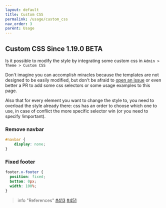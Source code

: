 ```yaml
---
layout: default
title: Custom CSS
permalink: /usage/custom_css
nav_order: 3
parent: Usage
---
```


## Custom CSS <span class='label label-yellow'>Since 1.19.0</span> <span class='label label-red'>BETA</span>

Is it possible to modify the style by integrating some custom css in `Admin > Theme > Custom CSS`

Don't imagine you can accomplish miracles because the templates are not designed to be easily modified,
but don't be afraid to [open an issue](https://framagit.org/les/gancio/-/issues) or even better a PR to add some css selectors or some usage examples to this page.

Also that for every element you want to change the style to, you need to overload the style already there: css has an order to choose which one to use, in case of conflict the more specific selector win (or you need to specify !important).

### Remove navbar
```css
#navbar {
    display: none;
}
```

### Fixed footer
```css
footer.v-footer {
  position: fixed;
  bottom: 0px;
  width: 100%;
}
```

> info "References"
> [#413](https://framagit.org/les/gancio/-/issues/413)
> [#451](https://framagit.org/les/gancio/-/issues/451)
